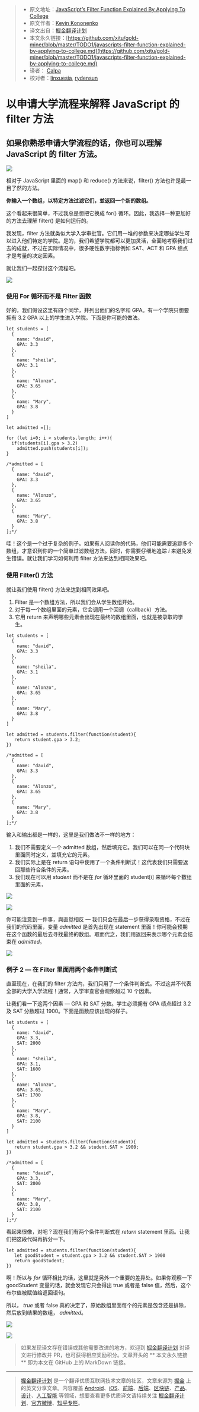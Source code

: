 > - 原文地址：[JavaScript’s Filter Function Explained By Applying To College](https://codeburst.io/javascripts-filter-function-explained-by-applying-to-college-a21bceeba041)
> - 原文作者：[Kevin Kononenko](https://codeburst.io/@kevink?source=post_header_lockup)
> - 译文出自：[掘金翻译计划](https://github.com/xitu/gold-miner)
> - 本文永久链接：[https://github.com/xitu/gold-miner/blob/master/TODO1/javascripts-filter-function-explained-by-applying-to-college.md](https://github.com/xitu/gold-miner/blob/master/TODO1/javascripts-filter-function-explained-by-applying-to-college.md)
> - 译者： [Calpa](https://calpa.me)
> - 校对者：[linxuesia](https://github.com/linxuesia), [rydensun](https://github.com/rydensun)

# 以申请大学流程来解释 JavaScript 的 filter 方法

## 如果你熟悉申请大学流程的话，你也可以理解 JavaScript 的 filter 方法。

![](https://cdn-images-1.medium.com/max/800/1*c4dbmD3a3hDCxLXte3taTw.jpeg)

相对于 JavaScript 里面的 map() 和 reduce() 方法来说，filter() 方法也许是最一目了然的方法。

**你输入一个数组，以特定方法过滤它们，並返回一个新的数组。**

这个看起来很简单，不过我总是想把它换成 for() 循环。因此，我选择一种更加好的方法去理解 filter() 是如何运行的。

我发现，filter 方法就类似大学入学审批官。它们用一堆的参数来决定哪些学生可以进入他们特定的学院。是的，我们希望学院都可以更加灵活，全面地考察我们过去的成就，不过在实际情况中，很多硬性数字指标例如 SAT、ACT 和 GPA 绩点才是考量的决定因素。

就让我们一起探讨这个流程吧。

![](https://cdn-images-1.medium.com/max/800/0*PWtOoSbsLMCAcXmC.png)

### 使用 For 循环而不是 Filter 函数

好的，我们假设这里有四个同学，并列出他们的名字和 GPA。有一个学院只想要拥有 3.2 GPA 以上的学生进入学院。下面是你可能的做法。

```
let students = [
  {
    name: "david",
    GPA: 3.3
  },
  {
    name: "sheila",
    GPA: 3.1
  },
  {
    name: "Alonzo",
    GPA: 3.65
  },
  {
    name: "Mary",
    GPA: 3.8
  }
]

let admitted =[];

for (let i=0; i < students.length; i++){
  if(students[i].gpa > 3.2)
    admitted.push(students[i]);
}

/*admitted = [
  {
    name: "david",
    GPA: 3.3
  },
  {
    name: "Alonzo",
    GPA: 3.65
  },
  {
    name: "Mary",
    GPA: 3.8
  }
];*/
```

哇！这个是一个过于复杂的例子。如果有人阅读你的代码，他们可能需要追踪多个数组，才意识到你的一个简单过滤数组方法。同时，你需要仔细地追踪 _i_ 来避免发生错误。就让我们学习如何利用 filter 方法来达到相同效果吧。

### 使用 Filter() 方法

就让我们使用 filter() 方法来达到相同效果吧。

1. Filter 是一个数组方法，所以我们会从学生数组开始。
2. 对于每一个数组里面的元素，它会调用一个回调（callback）方法。
3. 它用 return 来声明哪些元素会出现在最终的数组里面，也就是被录取的学生。

```
let students = [
  {
    name: "david",
    GPA: 3.3
  },
  {
    name: "sheila",
    GPA: 3.1
  },
  {
    name: "Alonzo",
    GPA: 3.65
  },
  {
    name: "Mary",
    GPA: 3.8
  }
]

let admitted = students.filter(function(student){
   return student.gpa > 3.2;
})

/*admitted = [
  {
    name: "david",
    GPA: 3.3
  },
  {
    name: "Alonzo",
    GPA: 3.65
  },
  {
    name: "Mary",
    GPA: 3.8
  }
];*/
```

输入和输出都是一样的，这里是我们做法不一样的地方：

1. 我们不需要定义一个 admitted 数组，然后填充它。我们可以在同一个代码块里面同时定义，並填充它的元素。
2. 我们实际上是在 return 语句中使用了一个条件判断式！这代表我们只需要返回那些符合条件的元素。
3. 我们现在可以用 _student_ 而不是在 _for_ 循环里面的 student[i] 来循环每个数组里面的元素，

![](https://cdn-images-1.medium.com/max/800/0*0TEOSb8MRGdi_lDb)

![](https://cdn-images-1.medium.com/max/800/0*oV583nYxvCID3r_G)

你可能注意到一件事，與直觉相反 — 我们只会在最后一步获得录取资格，不过在我们的代码里面，变量 _admitted_ 是首先出现在 statement 里面！你可能会预期在这个函数的最后去寻找最终的数组。取而代之，我们用返回来表示哪个元素会结束在 _admitted_。

![](https://cdn-images-1.medium.com/max/800/0*VvRQ32vesw8bJsn3)

### 例子 2 — 在 Filter 里面用两个条件判断式

直至现在，在我们的 filter 方法内，我们只用了一个条件判断式。不过这并不代表全部的大学入学流程！通常，入学审查官会观察超过 10 个因素。

让我们看一下这两个因素 — GPA 和 SAT 分数。学生必须拥有 GPA 绩点超过 3.2 及 SAT 分数超过 1900。下面是函数应该出现的样子。

```
let students = [
  {
    name: "david",
    GPA: 3.3,
    SAT: 2000
  },
  {
    name: "sheila",
    GPA: 3.1,
    SAT: 1600
  },
  {
    name: "Alonzo",
    GPA: 3.65,
    SAT: 1700
  },
  {
    name: "Mary",
    GPA: 3.8,
    SAT: 2100
  }
]

let admitted = students.filter(function(student){
   return student.gpa > 3.2 && student.SAT > 1900;
})

/*admitted = [
  {
    name: "david",
    GPA: 3.3,
    SAT: 2000
  },
  {
    name: "Mary",
    GPA: 3.8,
    SAT: 2100
  }
];*/
```

看起来很像，对吧？现在我们有两个条件判断式在 _return_ statement 里面。让我们把这段代码再拆分一下。

```
let admitted = students.filter(function(student){
   let goodStudent = student.gpa > 3.2 && student.SAT > 1900
   return goodStudent;
})
```

啊！所以与 _for_ 循环相比的话，这里就是另外一个重要的差异处。如果你观察一下 goodStudent 变量的话，就会发现它只会得出 true 或者是 false 值，然后，这个布尔值被赋值给返回语句。

所以， _true_ 或者 false 真的决定了，原始数组里面每个的元素是包含还是排除，然后放到结果的数组， _admitted_。

![](https://cdn-images-1.medium.com/max/800/0*OVFaI775MKnz6jrQ)

![](https://cdn-images-1.medium.com/max/800/0*9_aVs54EmW0P5UnJ)

> 如果发现译文存在错误或其他需要改进的地方，欢迎到 [掘金翻译计划](https://github.com/xitu/gold-miner) 对译文进行修改并 PR，也可获得相应奖励积分。文章开头的 ** 本文永久链接 ** 即为本文在 GitHub 上的 MarkDown 链接。

---

> [掘金翻译计划](https://github.com/xitu/gold-miner) 是一个翻译优质互联网技术文章的社区，文章来源为 [掘金](https://juejin.im) 上的英文分享文章。内容覆盖 [Android](https://github.com/xitu/gold-miner#android)、[iOS](https://github.com/xitu/gold-miner#ios)、[前端](https://github.com/xitu/gold-miner#前端)、[后端](https://github.com/xitu/gold-miner#后端)、[区块链](https://github.com/xitu/gold-miner#区块链)、[产品](https://github.com/xitu/gold-miner#产品)、[设计](https://github.com/xitu/gold-miner#设计)、[人工智能](https://github.com/xitu/gold-miner#人工智能) 等领域，想要查看更多优质译文请持续关注 [掘金翻译计划](https://github.com/xitu/gold-miner)、[官方微博](http://weibo.com/juejinfanyi)、[知乎专栏](https://zhuanlan.zhihu.com/juejinfanyi)。
